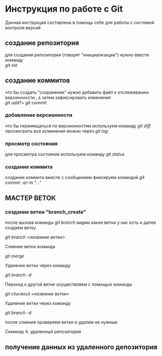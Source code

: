 # Инструкция по работе с Git

Данная инструкция составлена  в помощь себе для работы с системой контроля версий

## создание репозитория

для создания репозитория (говорят "инициализации") нужно ввести команду   
   _git init_

## создание коммитов

что бы создать "сохранение" нужно добавить файл к отслеживанию версионности , а затем зафиксировать изменения  
*git add?+ git commit*

### добавление версионности

что бы перемещаться  по версионностям используем команду 
 *git diff* 
просмотреть все исменения можно через 
*git log*

### просмотр состояния

для просмотра состояния используем команду 
*git status*

### создание коммита

создание коммита вместе с сообщением фиксируем  командой
 *git commit -a/-m "..."*


## МАСТЕР ВЕТОК

### создание ветки "branch_create"

после вызова команды *git branch* видим какие ветки у нас есть и далее  создаем ветку

 *git branch <название ветки>*

Слияние веток  команда 

*git merge*


Удаление ветки  через команду 

*git branch -d*

Переход к другой ветке осуществляем с помощью команды 


   *git checkout <название ветки>* 
   

Удаление ветки  через команду 

 *git branch -d*

после слияния проверяем ветки и удалим не нужные

 Семинар 4. удаленный репозиторий
 
 ## получение данных из удаленного депозитория
 
